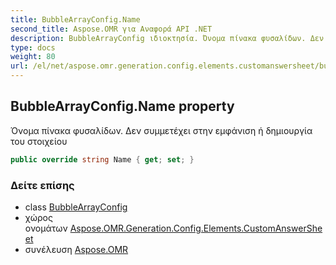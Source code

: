 ```yaml
---
title: BubbleArrayConfig.Name
second_title: Aspose.OMR για Αναφορά API .NET
description: BubbleArrayConfig ιδιοκτησία. Όνομα πίνακα φυσαλίδων. Δεν συμμετέχει στην εμφάνιση ή δημιουργία του στοιχείου
type: docs
weight: 80
url: /el/net/aspose.omr.generation.config.elements.customanswersheet/bubblearrayconfig/name/
---
```

## BubbleArrayConfig.Name property

Όνομα πίνακα φυσαλίδων. Δεν συμμετέχει στην εμφάνιση ή δημιουργία του στοιχείου

```csharp
public override string Name { get; set; }
```

### Δείτε επίσης

* class [BubbleArrayConfig](../)
* χώρος ονομάτων [Aspose.OMR.Generation.Config.Elements.CustomAnswerSheet](../../bubblearrayconfig/)
* συνέλευση [Aspose.OMR](../../../)


